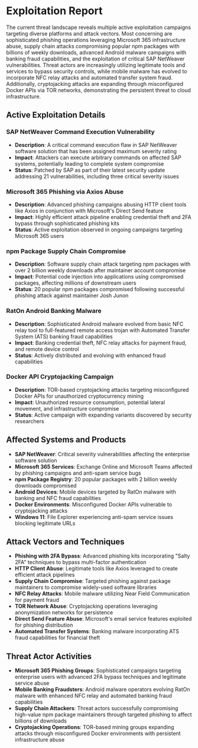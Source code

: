 # Exploitation Report

The current threat landscape reveals multiple active exploitation campaigns targeting diverse platforms and attack vectors. Most concerning are sophisticated phishing operations leveraging Microsoft 365 infrastructure abuse, supply chain attacks compromising popular npm packages with billions of weekly downloads, advanced Android malware campaigns with banking fraud capabilities, and the exploitation of critical SAP NetWeaver vulnerabilities. Threat actors are increasingly utilizing legitimate tools and services to bypass security controls, while mobile malware has evolved to incorporate NFC relay attacks and automated transfer system fraud. Additionally, cryptojacking attacks are expanding through misconfigured Docker APIs via TOR networks, demonstrating the persistent threat to cloud infrastructure.

## Active Exploitation Details

### SAP NetWeaver Command Execution Vulnerability
- **Description**: A critical command execution flaw in SAP NetWeaver software solution that has been assigned maximum severity rating
- **Impact**: Attackers can execute arbitrary commands on affected SAP systems, potentially leading to complete system compromise
- **Status**: Patched by SAP as part of their latest security update addressing 21 vulnerabilities, including three critical severity issues

### Microsoft 365 Phishing via Axios Abuse
- **Description**: Advanced phishing campaigns abusing HTTP client tools like Axios in conjunction with Microsoft's Direct Send feature
- **Impact**: Highly efficient attack pipeline enabling credential theft and 2FA bypass through sophisticated phishing kits
- **Status**: Active exploitation observed in ongoing campaigns targeting Microsoft 365 users

### npm Package Supply Chain Compromise
- **Description**: Software supply chain attack targeting npm packages with over 2 billion weekly downloads after maintainer account compromise
- **Impact**: Potential code injection into applications using compromised packages, affecting millions of downstream users
- **Status**: 20 popular npm packages compromised following successful phishing attack against maintainer Josh Junon

### RatOn Android Banking Malware
- **Description**: Sophisticated Android malware evolved from basic NFC relay tool to full-featured remote access trojan with Automated Transfer System (ATS) banking fraud capabilities
- **Impact**: Banking credential theft, NFC relay attacks for payment fraud, and remote device control
- **Status**: Actively distributed and evolving with enhanced fraud capabilities

### Docker API Cryptojacking Campaign
- **Description**: TOR-based cryptojacking attacks targeting misconfigured Docker APIs for unauthorized cryptocurrency mining
- **Impact**: Unauthorized resource consumption, potential lateral movement, and infrastructure compromise
- **Status**: Active campaign with expanding variants discovered by security researchers

## Affected Systems and Products

- **SAP NetWeaver**: Critical severity vulnerabilities affecting the enterprise software solution
- **Microsoft 365 Services**: Exchange Online and Microsoft Teams affected by phishing campaigns and anti-spam service bugs
- **npm Package Registry**: 20 popular packages with 2 billion weekly downloads compromised
- **Android Devices**: Mobile devices targeted by RatOn malware with banking and NFC fraud capabilities
- **Docker Environments**: Misconfigured Docker APIs vulnerable to cryptojacking attacks
- **Windows 11**: File Explorer experiencing anti-spam service issues blocking legitimate URLs

## Attack Vectors and Techniques

- **Phishing with 2FA Bypass**: Advanced phishing kits incorporating "Salty 2FA" techniques to bypass multi-factor authentication
- **HTTP Client Abuse**: Legitimate tools like Axios leveraged to create efficient attack pipelines
- **Supply Chain Compromise**: Targeted phishing against package maintainers to compromise widely-used software libraries
- **NFC Relay Attacks**: Mobile malware utilizing Near Field Communication for payment fraud
- **TOR Network Abuse**: Cryptojacking operations leveraging anonymization networks for persistence
- **Direct Send Feature Abuse**: Microsoft's email service features exploited for phishing distribution
- **Automated Transfer Systems**: Banking malware incorporating ATS fraud capabilities for financial theft

## Threat Actor Activities

- **Microsoft 365 Phishing Groups**: Sophisticated campaigns targeting enterprise users with advanced 2FA bypass techniques and legitimate service abuse
- **Mobile Banking Fraudsters**: Android malware operators evolving RatOn malware with enhanced NFC relay and automated banking fraud capabilities
- **Supply Chain Attackers**: Threat actors successfully compromising high-value npm package maintainers through targeted phishing to affect billions of downloads
- **Cryptojacking Operations**: TOR-based mining groups expanding attacks through misconfigured Docker environments with persistent infrastructure abuse